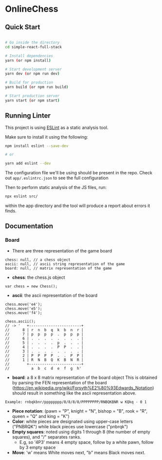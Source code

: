 # OnlineChess

## Quick Start

```bash

# Go inside the directory
cd simple-react-full-stack

# Install dependencies
yarn (or npm install)

# Start development server
yarn dev (or npm run dev)

# Build for production
yarn build (or npm run build)

# Start production server
yarn start (or npm start)
```

## Running Linter

This project is using [ESLint](https://eslint.org/) as a static analysis tool.

Make sure to install it using the following:

```bash
npm install eslint --save-dev

# or

yarn add eslint --dev
```

The configuration file we'll be using should be present in the repo.
Check out `app/.eslintrc.json` to see the full configuration

Then to perform static analysis of the JS files, run:

```bash
npx eslint src/
```

within the app directory and the tool will produce a report about errors
it finds.

## Documentation

### Board
- There are three representation of the game board
```
chess: null, // a chess object
ascii: null, // ascii string representation of the game
board: null, // matrix representation of the game
```

- **chess**: the chess.js object
```
var chess = new Chess();
```

- **ascii**: the ascii representation of the board
```
chess.move('e4');
chess.move('e5');
chess.move('f4');

chess.ascii();
// -> '   +------------------------+
//      8 | r  n  b  q  k  b  n  r |
//      7 | p  p  p  p  .  p  p  p |
//      6 | .  .  .  .  .  .  .  . |
//      5 | .  .  .  .  p  .  .  . |
//      4 | .  .  .  .  P  P  .  . |
//      3 | .  .  .  .  .  .  .  . |
//      2 | P  P  P  P  .  .  P  P |
//      1 | R  N  B  Q  K  B  N  R |
//        +------------------------+
//          a  b  c  d  e  f  g  h'
```


- **board**: a 8 x 8 matrix representation of the board object
This is obtained by parsing the FEN representation of the board
(https://en.wikipedia.org/wiki/Forsyth%E2%80%93Edwards_Notation)
should result in something like the ascii representation above.

```
Example: rnbqkbnr/pppppppp/8/8/8/8/PPPPPPPP/RNBQKBNR w KQkq - 0 1
```
  - **Piece notation**: (pawn = "P", knight = "N", bishop = "B", rook = "R", queen = "Q" and king = "K")
  - **Color**: white pieces are designated using upper-case letters ("PNBRQK") while black pieces use lowercase ("pnbrqk")
  - **Empty squares**: noted using digits 1 through 8 (the number of empty squares), and "/" separates ranks.
    - E.g, so '4P3' means 4 empty space, follow by a white pawn, follow by 3 empty space
  - **Move**: 'w' means White moves next, "b" means Black moves next.
